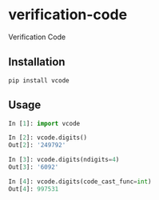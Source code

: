 # verification-code
Verification Code

## Installation
```shell
pip install vcode
```

## Usage
```python
In [1]: import vcode

In [2]: vcode.digits()
Out[2]: '249792'

In [3]: vcode.digits(ndigits=4)
Out[3]: '6092'

In [4]: vcode.digits(code_cast_func=int)
Out[4]: 997531
```